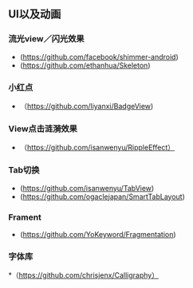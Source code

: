 ## UI以及动画
### 流光view／闪光效果
* (https://github.com/facebook/shimmer-android)
* (https://github.com/ethanhua/Skeleton)

### 小红点
* （https://github.com/liyanxi/BadgeView)

### View点击涟漪效果
* （https://github.com/isanwenyu/RippleEffect）

###  Tab切换
* (https://github.com/isanwenyu/TabView)
* (https://github.com/ogaclejapan/SmartTabLayout)


### Frament
* (https://github.com/YoKeyword/Fragmentation)

### 字体库
 *（https://github.com/chrisjenx/Calligraphy）


